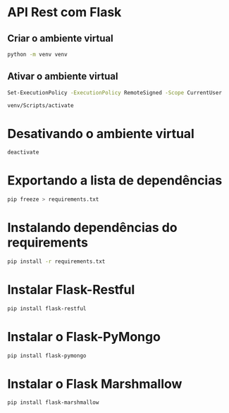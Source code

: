 # API Rest com Flask

## Criar o ambiente virtual

```bash
python -m venv venv
```

## Ativar o ambiente virtual

```bash
Set-ExecutionPolicy -ExecutionPolicy RemoteSigned -Scope CurrentUser
```

```bash
venv/Scripts/activate
```

# Desativando o ambiente virtual

```bash
deactivate
```

# Exportando a lista de dependências

```bash
pip freeze > requirements.txt
```

# Instalando dependências do requirements

```bash
pip install -r requirements.txt
```

# Instalar Flask-Restful
```bash
pip install flask-restful
```

# Instalar o Flask-PyMongo
```bash
pip install flask-pymongo
```

# Instalar o Flask Marshmallow
```bash
pip install flask-marshmallow
```
